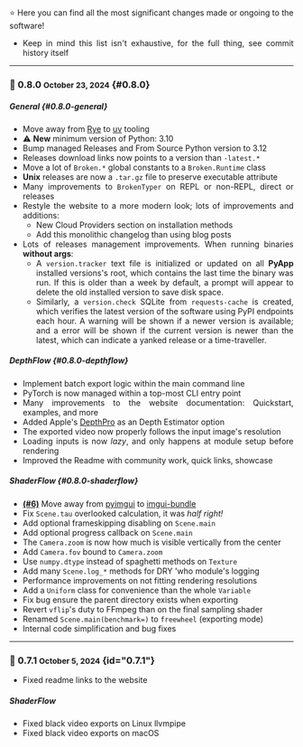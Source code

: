 <div style="text-align: justify;" markdown>

⭐️ Here you can find all the most significant changes made or ongoing to the software!

- Keep in mind this list isn't exhaustive, for the full thing, see commit history itself

<hr>

<!------------------------------------------------------------------------------------------------->

### 🔘 0.8.0 <small>October 23, 2024</small> {#0.8.0}

##### General {#0.8.0-general}

- Move away from [Rye](https://rye.astral.sh/) to [uv](https://astral.sh/) tooling
- ⚠️ **New** minimum version of Python: 3.10
- Bump managed Releases and From Source Python version to 3.12
- Releases download links now points to a version than `-latest.*`
- Move a lot of `Broken.*` global constants to a `Broken.Runtime` class
- **Unix** releases are now a `.tar.gz` file to preserve executable attribute
- Many improvements to `BrokenTyper` on REPL or non-REPL, direct or releases
- Restyle the website to a more modern look; lots of improvements and additions:
    - New Cloud Providers section on installation methods
    - Add this monolithic changelog than using blog posts
- Lots of releases management improvements. When running binaries **without args**:
    - A `version.tracker` text file is initialized or updated on all **PyApp** installed versions's root, which contains the last time the binary was run. If this is older than a week by default, a prompt will appear to delete the old installed version to save disk space.
    - Similarly, a `version.check` SQLite from `requests-cache` is created, which verifies the latest version of the software using PyPI endpoints each hour. A warning will be shown if a newer version is available; and a error will be shown if the current version is newer than the latest, which can indicate a yanked release or a time-traveller.

##### DepthFlow {#0.8.0-depthflow}

- Implement batch export logic within the main command line
- PyTorch is now managed within a top-most CLI entry point
- Many improvements to the website documentation: Quickstart, examples, and more
- Added Apple's [DepthPro](https://github.com/apple/ml-depth-pro) as an Depth Estimator option
- The exported video now properly follows the input image's resolution
- Loading inputs is now _lazy_, and only happens at module setup before rendering
- Improved the Readme with community work, quick links, showcase

##### ShaderFlow {#0.8.0-shaderflow}

- [**(#6)**](https://github.com/BrokenSource/ShaderFlow/issues/6) Move away from [pyimgui](https://pypi.org/project/imgui/) to [imgui-bundle](https://pypi.org/project/imgui-bundle/)
- Fix `Scene.tau` overlooked calculation, it was _half right!_
- Add optional frameskipping disabling on `Scene.main`
- Add optional progress callback on `Scene.main`
- The `Camera.zoom` is now how much is visible vertically from the center
- Add `Camera.fov` bound to `Camera.zoom`
- Use `numpy.dtype` instead of spaghetti methods on `Texture`
- Add many `Scene.log_*` methods for DRY 'who module's logging
- Performance improvements on not fitting rendering resolutions
- Add a `Uniform` class for convenience than the whole `Variable`
- Fix bug ensure the parent directory exists when exporting
- Revert `vflip`'s duty to FFmpeg than on the final sampling shader
- Renamed `Scene.main(benchmark=)` to `freewheel` (exporting mode)
- Internal code simplification and bug fixes

<!------------------------------------------------------------------------------------------------->

<hr>

### 🔘 0.7.1 <small>October 5, 2024</small> {id="0.7.1"}

- Fixed readme links to the website

<h5>ShaderFlow</h5>

- Fixed black video exports on Linux llvmpipe
- Fixed black video exports on macOS

<!------------------------------------------------------------------------------------------------->

</div>
